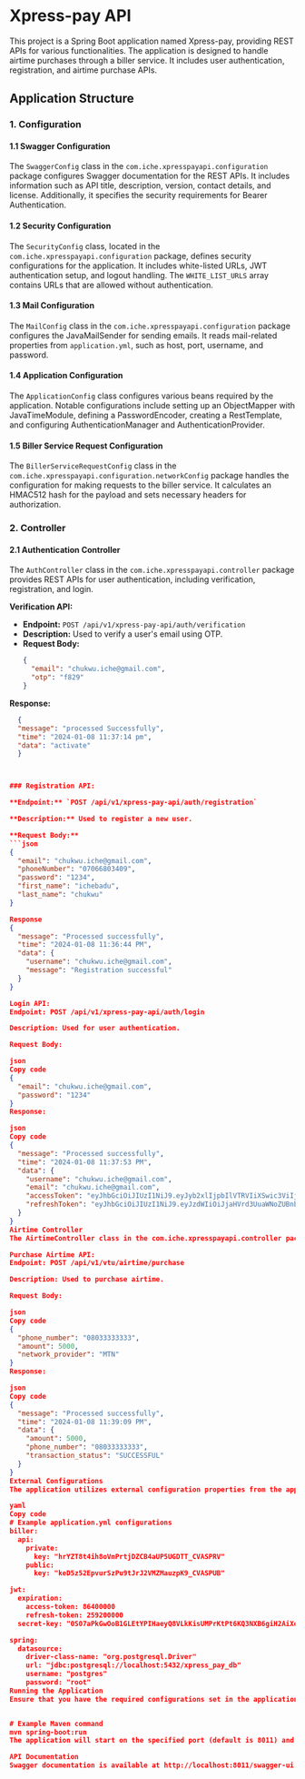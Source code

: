 # Xpress-pay API

This project is a Spring Boot application named Xpress-pay, providing REST APIs for various functionalities. The application is designed to handle airtime purchases through a biller service. It includes user authentication, registration, and airtime purchase APIs.

## Application Structure

### 1. Configuration

#### 1.1 Swagger Configuration
The `SwaggerConfig` class in the `com.iche.xpresspayapi.configuration` package configures Swagger documentation for the REST APIs. It includes information such as API title, description, version, contact details, and license. Additionally, it specifies the security requirements for Bearer Authentication.

#### 1.2 Security Configuration
The `SecurityConfig` class, located in the `com.iche.xpresspayapi.configuration` package, defines security configurations for the application. It includes white-listed URLs, JWT authentication setup, and logout handling. The `WHITE_LIST_URLS` array contains URLs that are allowed without authentication.

#### 1.3 Mail Configuration
The `MailConfig` class in the `com.iche.xpresspayapi.configuration` package configures the JavaMailSender for sending emails. It reads mail-related properties from `application.yml`, such as host, port, username, and password.

#### 1.4 Application Configuration
The `ApplicationConfig` class configures various beans required by the application. Notable configurations include setting up an ObjectMapper with JavaTimeModule, defining a PasswordEncoder, creating a RestTemplate, and configuring AuthenticationManager and AuthenticationProvider.

#### 1.5 Biller Service Request Configuration
The `BillerServiceRequestConfig` class in the `com.iche.xpresspayapi.configuration.networkConfig` package handles the configuration for making requests to the biller service. It calculates an HMAC512 hash for the payload and sets necessary headers for authorization.

### 2. Controller

#### 2.1 Authentication Controller
The `AuthController` class in the `com.iche.xpresspayapi.controller` package provides REST APIs for user authentication, including verification, registration, and login.

**Verification API:**
- **Endpoint:** `POST /api/v1/xpress-pay-api/auth/verification`
- **Description:** Used to verify a user's email using OTP.
- **Request Body:**
  ```json
  {
    "email": "chukwu.iche@gmail.com",
    "otp": "f829"
  }
**Response:**
```json
  {
  "message": "processed Successfully",
  "time": "2024-01-08 11:37:14 pm",
  "data": "activate"
  }



### Registration API:

**Endpoint:** `POST /api/v1/xpress-pay-api/auth/registration`

**Description:** Used to register a new user.

**Request Body:**
```json
{
  "email": "chukwu.iche@gmail.com",
  "phoneNumber": "07066803409",
  "password": "1234",
  "first_name": "ichebadu",
  "last_name": "chukwu"
}

Response
{
  "message": "Processed successfully",
  "time": "2024-01-08 11:36:44 PM",
  "data": {
    "username": "chukwu.iche@gmail.com",
    "message": "Registration successful"
  }
}

Login API:
Endpoint: POST /api/v1/xpress-pay-api/auth/login

Description: Used for user authentication.

Request Body:

json
Copy code
{
  "email": "chukwu.iche@gmail.com",
  "password": "1234"
}
Response:

json
Copy code
{
  "message": "Processed successfully",
  "time": "2024-01-08 11:37:53 PM",
  "data": {
    "username": "chukwu.iche@gmail.com",
    "email": "chukwu.iche@gmail.com",
    "accessToken": "eyJhbGciOiJIUzI1NiJ9.eyJyb2xlIjpbIlVTRVIiXSwic3ViIjoiY2h1a3d1LmljaGVAZ21haWwuY29tIiwiaWF0IjoxNzA0NzUzNDczLCJleHAiOjE3MDQ4Mzk4NzN9.I3z22wnK2zTk4sH_KUntTsgWRxj6lVTRCEeTqvTIAiE",
    "refreshToken": "eyJhbGciOiJIUzI1NiJ9.eyJzdWIiOiJjaHVrd3UuaWNoZUBnbWFpbC5jb20iLCJpYXQiOjE3MDQ3NTM0NzMsImV4cCI6MTcwNTAxMjY3M30.bhwcDAyMD8M6z7L2hBF2..."
  }
}
Airtime Controller
The AirtimeController class in the com.iche.xpresspayapi.controller package provides REST APIs for airtime purchase.

Purchase Airtime API:
Endpoint: POST /api/v1/vtu/airtime/purchase

Description: Used to purchase airtime.

Request Body:

json
Copy code
{
  "phone_number": "08033333333",
  "amount": 5000,
  "network_provider": "MTN"
}
Response:

json
Copy code
{
  "message": "Processed successfully",
  "time": "2024-01-08 11:39:09 PM",
  "data": {
    "amount": 5000,
    "phone_number": "08033333333",
    "transaction_status": "SUCCESSFUL"
  }
}
External Configurations
The application utilizes external configuration properties from the application.yml file. Key configurations include biller API keys, JWT settings, database connection details, server port, and email properties.

yaml
Copy code
# Example application.yml configurations
biller:
  api:
    private:
      key: "hrYZT8t4ih8oVmPrtjDZCB4aUP5UGDTT_CVASPRV"
    public:
      key: "keD5z52EpvurSzPu9tJrJ2VMZMauzpK9_CVASPUB"

jwt:
  expiration:
    access-token: 86400000
    refresh-token: 259200000
  secret-key: "0S07aPkGwOoB1GLEtYPIHaeyQ8VLkKisUMPrKtPt6KQ3NXB6giH2AiXotG5oRDzO4XpjGaXcw6TomIYUbxVkew=="

spring:
  datasource:
    driver-class-name: "org.postgresql.Driver"
    url: "jdbc:postgresql://localhost:5432/xpress_pay_db"
    username: "postgres"
    password: "root"
Running the Application
Ensure that you have the required configurations set in the application.yml file. Run the application using your preferred method, such as Maven or an IDE.


# Example Maven command
mvn spring-boot:run
The application will start on the specified port (default is 8011) and can be accessed through the defined URLs.

API Documentation
Swagger documentation is available at http://localhost:8011/swagger-ui.html. This documentation provides details on the available REST APIs, allowing easy testing and exploration of the endpoints.